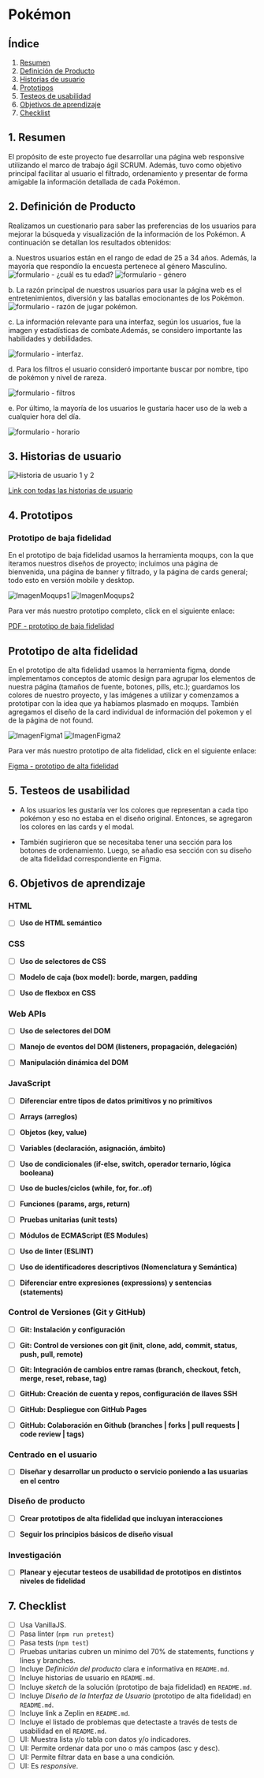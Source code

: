 # Pokémon

## Índice

1. [Resumen](https://github.com/melanierolo/DEV008-data-lovers/tree/development#1-resumen)
2. [Definición de Producto](https://github.com/melanierolo/DEV008-data-lovers/tree/development#2-definición-de-producto)
3. [Historias de usuario](https://github.com/melanierolo/DEV008-data-lovers/tree/development#3-historias-de-usuario)
4. [Prototipos](https://github.com/melanierolo/DEV008-data-lovers/tree/development/#4-prototipos)
5. [Testeos de usabilidad](https://github.com/melanierolo/DEV008-data-lovers/tree/development#5-testeos-de-usabilidad)
6. [Objetivos de aprendizaje](https://github.com/melanierolo/DEV008-data-lovers/tree/development#6-objetivos-de-aprendizaje)
7. [Checklist](https://github.com/melanierolo/DEV008-data-lovers/tree/development#7-checklist)

## 1. Resumen

El propósito de este proyecto fue desarrollar una página web responsive utilizando el marco de trabajo ágil SCRUM. Además, tuvo como objetivo principal facilitar al usuario el filtrado, ordenamiento y presentar de forma amigable la información detallada de cada Pokémon.

## 2. Definición de Producto

Realizamos un cuestionario para saber las preferencias de los usuarios para mejorar la búsqueda y visualización de la información de los Pokémon. A continuación se detallan los resultados obtenidos:

a. Nuestros usuarios están en el rango de edad de 25 a 34 años. Además, la mayoría que respondío la encuesta pertenece al género Masculino.
![formulario - ¿cuál es tu edad?](./src/assets/form/form-pok%C3%A9mon-1.png)
![formulario - género](./src/assets//form/form-pok%C3%A9mon-2.png)

b. La razón principal de nuestros usuarios para usar la página web es el entretenimientos, diversión y las batallas emocionantes de los Pokémon.
![formulario - razón de jugar pokémon](./src/assets/form/form-pok%C3%A9mon-3.png).

c. La información relevante para una interfaz, según los usuarios, fue la imagen y estadísticas de combate.Además, se considero importante las habilidades y debilidades.

![formulario - interfaz](./src//assets/form/form-pok%C3%A9mon-4.png).

d. Para los filtros el usuario consideró importante buscar por nombre, tipo de pokémon y nivel de rareza.

![formulario - filtros](./src/assets/form/form-pok%C3%A9mon-5.png)

e. Por último, la mayoría de los usuarios le gustaría hacer uso de la web a cualquier hora del día.

![formulario - horario](./src/assets/form/form-pok%C3%A9mon-6.png)

## 3. Historias de usuario

![Historia de usuario 1 y 2](./src/assets/historias/historias-de-usuario-1.png)

[Link con todas las historias de usuario](https://drive.google.com/file/d/173blWjfZayMJQAWlxxrScin8C-b8UCzi/view?usp=sharing)

## 4. Prototipos

### Prototipo de baja fidelidad

En el prototipo de baja fidelidad usamos la herramienta moqups, con la que iteramos nuestros diseños de proyecto; incluimos una página de bienvenida, una página de banner y filtrado, y la página de cards general; todo esto en versión mobile y desktop.

![ImagenMoqups1](src/assets/moqups1.png)
![ImagenMoqups2](src/assets/moqups2.png)

Para ver más nuestro prototipo completo, click en el siguiente enlace:

[PDF - prototipo de baja fidelidad](https://drive.google.com/file/d/10MHKi5PGgVrv-IVHcoytWCiiMKZjo17R/view)

## Prototipo de alta fidelidad

En el prototipo de alta fidelidad usamos la herramienta figma, donde implementamos conceptos de atomic design para agrupar los elementos de nuestra página (tamaños de fuente, botones, pills, etc.); guardamos los colores de nuestro proyecto, y las imágenes a utilizar y comenzamos a prototipar con la idea que ya habíamos plasmado en moqups. También agregamos el diseño de la card individual de información del pokemon y el de la página de not found.

![ImagenFigma1](src/assets/figma1.png)
![ImagenFigma2](src/assets/figma2.png)

Para ver más nuestro prototipo de alta fidelidad, click en el siguiente enlace:

[Figma - prototipo de alta fidelidad](https://www.figma.com/proto/EFLWDgx993yeqVcVaelNCI/Pok%C3%A9monApp?type=design&node-id=465-690&scaling=min-zoom&page-id=2%3A2)

## 5. Testeos de usabilidad

- A los usuarios les gustaría ver los colores que representan a cada tipo pokémon y eso no estaba en el diseño original. Entonces, se agregaron los colores en las cards y el modal.

- También sugirieron que se necesitaba tener una sección para los botones de ordenamiento. Luego, se añadio esa sección con su diseño de alta fidelidad correspondiente en Figma.

## 6. Objetivos de aprendizaje

### HTML

- [ ] **Uso de HTML semántico**

### CSS

- [ ] **Uso de selectores de CSS**

- [ ] **Modelo de caja (box model): borde, margen, padding**

- [ ] **Uso de flexbox en CSS**

### Web APIs

- [ ] **Uso de selectores del DOM**

- [ ] **Manejo de eventos del DOM (listeners, propagación, delegación)**

- [ ] **Manipulación dinámica del DOM**

### JavaScript

- [ ] **Diferenciar entre tipos de datos primitivos y no primitivos**

- [ ] **Arrays (arreglos)**

- [ ] **Objetos (key, value)**

- [ ] **Variables (declaración, asignación, ámbito)**

- [ ] **Uso de condicionales (if-else, switch, operador ternario, lógica booleana)**

- [ ] **Uso de bucles/ciclos (while, for, for..of)**

- [ ] **Funciones (params, args, return)**

- [ ] **Pruebas unitarias (unit tests)**

- [ ] **Módulos de ECMAScript (ES Modules)**

- [ ] **Uso de linter (ESLINT)**

- [ ] **Uso de identificadores descriptivos (Nomenclatura y Semántica)**

- [ ] **Diferenciar entre expresiones (expressions) y sentencias (statements)**

### Control de Versiones (Git y GitHub)

- [ ] **Git: Instalación y configuración**

- [ ] **Git: Control de versiones con git (init, clone, add, commit, status, push, pull, remote)**

- [ ] **Git: Integración de cambios entre ramas (branch, checkout, fetch, merge, reset, rebase, tag)**

- [ ] **GitHub: Creación de cuenta y repos, configuración de llaves SSH**

- [ ] **GitHub: Despliegue con GitHub Pages**

- [ ] **GitHub: Colaboración en Github (branches | forks | pull requests | code review | tags)**

### Centrado en el usuario

- [ ] **Diseñar y desarrollar un producto o servicio poniendo a las usuarias en el centro**

### Diseño de producto

- [ ] **Crear prototipos de alta fidelidad que incluyan interacciones**

- [ ] **Seguir los principios básicos de diseño visual**

### Investigación

- [ ] **Planear y ejecutar testeos de usabilidad de prototipos en distintos niveles de fidelidad**

## 7. Checklist

- [ ] Usa VanillaJS.
- [ ] Pasa linter (`npm run pretest`)
- [ ] Pasa tests (`npm test`)
- [ ] Pruebas unitarias cubren un mínimo del 70% de statements, functions y
      lines y branches.
- [ ] Incluye _Definición del producto_ clara e informativa en `README.md`.
- [ ] Incluye historias de usuario en `README.md`.
- [ ] Incluye _sketch_ de la solución (prototipo de baja fidelidad) en
      `README.md`.
- [ ] Incluye _Diseño de la Interfaz de Usuario_ (prototipo de alta fidelidad)
      en `README.md`.
- [ ] Incluye link a Zeplin en `README.md`.
- [ ] Incluye el listado de problemas que detectaste a través de tests de
      usabilidad en el `README.md`.
- [ ] UI: Muestra lista y/o tabla con datos y/o indicadores.
- [ ] UI: Permite ordenar data por uno o más campos (asc y desc).
- [ ] UI: Permite filtrar data en base a una condición.
- [ ] UI: Es _responsive_.
